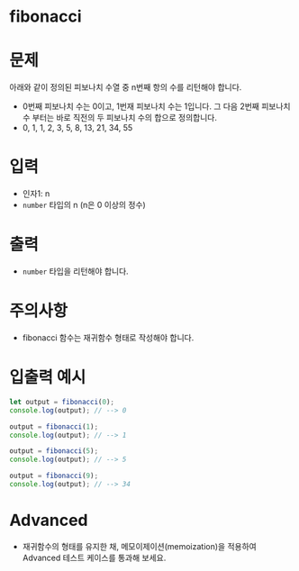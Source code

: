 # fibonacci
# 문제
아래와 같이 정의된 피보나치 수열 중 n번째 항의 수를 리턴해야 합니다.
- 0번째 피보나치 수는 0이고, 1번재 피보나치 수는 1입니다. 그 다음 2번째 피보나치 수 부터는 바로 직전의 두 피보나치 수의 합으로 정의합니다.
- 0, 1, 1, 2, 3, 5, 8, 13, 21, 34, 55

# 입력
- 인자1: n
- `number` 타입의 n (n은 0 이상의 정수)

# 출력
- `number` 타입을 리턴해야 합니다.

# 주의사항
- fibonacci 함수는 재귀함수 형태로 작성해야 합니다.

# 입출력 예시
```javascript
let output = fibonacci(0);
console.log(output); // --> 0

output = fibonacci(1);
console.log(output); // --> 1

output = fibonacci(5);
console.log(output); // --> 5

output = fibonacci(9);
console.log(output); // --> 34
```

# Advanced
- 재귀함수의 형태를 유지한 채, 메모이제이션(memoization)을 적용하여 Advanced 테스트 케이스를 통과해 보세요.